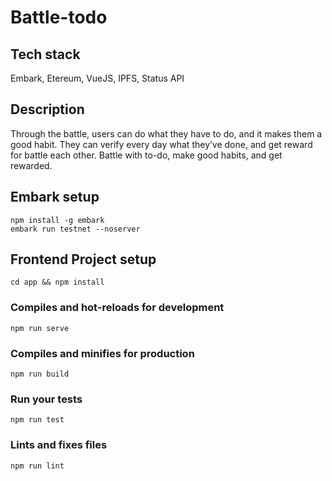 # Battle-todo

## Tech stack
Embark, Etereum, VueJS, IPFS, Status API

## Description
Through the battle, users can do what they have to do, and it makes them a good habit. They can verify every day what they’ve done, and get reward for battle each other. Battle with to-do, make good habits, and get rewarded.

## Embark setup
```
npm install -g embark
embark run testnet --noserver
```

## Frontend Project setup
```
cd app && npm install
```

### Compiles and hot-reloads for development
```
npm run serve
```

### Compiles and minifies for production
```
npm run build
```

### Run your tests
```
npm run test
```

### Lints and fixes files
```
npm run lint
```

